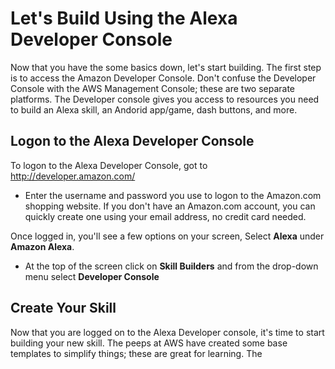 # Let's Build Using the Alexa Developer Console
Now that you have the some basics down, let's start building. The first step is to access the Amazon Developer Console.  Don't confuse the Developer Console with the AWS Management Console; these are two separate platforms. The Developer console gives you access to resources you need to build an Alexa skill, an Andorid app/game, dash buttons, and more.   

## Logon to the Alexa Developer Console
To logon to the Alexa Developer Console, got to http://developer.amazon.com/

  * Enter the username and password you use to logon to the Amazon.com shopping website. If you don't have an Amazon.com account, you can quickly create one using your email address, no credit card needed. 

Once logged in, you'll see a few options on your screen, Select **Alexa** under **Amazon Alexa**. 
- At the top of the screen click on **Skill Builders** and from the drop-down menu select **Developer Console**

## Create Your Skill

Now that you are logged on to the Alexa Developer console, it's time to start building your new skill.  The peeps at AWS have created some base templates to simplify things; these are great for learning. The 



